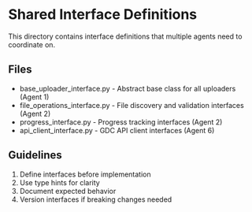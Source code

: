 # Shared Interface Definitions

This directory contains interface definitions that multiple agents need to coordinate on.

## Files
- base_uploader_interface.py - Abstract base class for all uploaders (Agent 1)
- file_operations_interface.py - File discovery and validation interfaces (Agent 2)
- progress_interface.py - Progress tracking interfaces (Agent 2)
- api_client_interface.py - GDC API client interfaces (Agent 6)

## Guidelines
1. Define interfaces before implementation
2. Use type hints for clarity
3. Document expected behavior
4. Version interfaces if breaking changes needed
